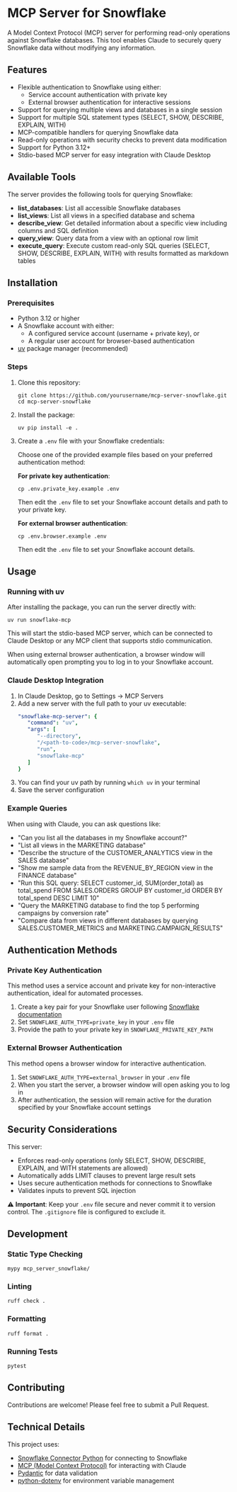 # MCP Server for Snowflake

A Model Context Protocol (MCP) server for performing read-only operations against Snowflake databases. This tool enables Claude to securely query Snowflake data without modifying any information.

## Features

- Flexible authentication to Snowflake using either:
  - Service account authentication with private key
  - External browser authentication for interactive sessions
- Support for querying multiple views and databases in a single session
- Support for multiple SQL statement types (SELECT, SHOW, DESCRIBE, EXPLAIN, WITH)
- MCP-compatible handlers for querying Snowflake data
- Read-only operations with security checks to prevent data modification
- Support for Python 3.12+
- Stdio-based MCP server for easy integration with Claude Desktop

## Available Tools

The server provides the following tools for querying Snowflake:

- **list_databases**: List all accessible Snowflake databases
- **list_views**: List all views in a specified database and schema
- **describe_view**: Get detailed information about a specific view including columns and SQL definition
- **query_view**: Query data from a view with an optional row limit
- **execute_query**: Execute custom read-only SQL queries (SELECT, SHOW, DESCRIBE, EXPLAIN, WITH) with results formatted as markdown tables

## Installation

### Prerequisites

- Python 3.12 or higher
- A Snowflake account with either:
  - A configured service account (username + private key), or
  - A regular user account for browser-based authentication
- [uv](https://github.com/astral-sh/uv) package manager (recommended)

### Steps

1. Clone this repository:
   ```
   git clone https://github.com/yourusername/mcp-server-snowflake.git
   cd mcp-server-snowflake
   ```

2. Install the package:
   ```
   uv pip install -e .
   ```

3. Create a `.env` file with your Snowflake credentials:

   Choose one of the provided example files based on your preferred authentication method:

   **For private key authentication**:
   ```
   cp .env.private_key.example .env
   ```
   Then edit the `.env` file to set your Snowflake account details and path to your private key.

   **For external browser authentication**:
   ```
   cp .env.browser.example .env
   ```
   Then edit the `.env` file to set your Snowflake account details.

## Usage

### Running with uv

After installing the package, you can run the server directly with:

```
uv run snowflake-mcp
```

This will start the stdio-based MCP server, which can be connected to Claude Desktop or any MCP client that supports stdio communication.

When using external browser authentication, a browser window will automatically open prompting you to log in to your Snowflake account.

### Claude Desktop Integration

1. In Claude Desktop, go to Settings → MCP Servers
2. Add a new server with the full path to your uv executable:
   ```yaml
   "snowflake-mcp-server": {
      "command": "uv",
      "args": [
         "--directory",
         "/<path-to-code>/mcp-server-snowflake",
         "run",
         "snowflake-mcp"
      ]
   }
   ```
3. You can find your uv path by running `which uv` in your terminal
4. Save the server configuration

### Example Queries

When using with Claude, you can ask questions like:

- "Can you list all the databases in my Snowflake account?"
- "List all views in the MARKETING database"
- "Describe the structure of the CUSTOMER_ANALYTICS view in the SALES database"
- "Show me sample data from the REVENUE_BY_REGION view in the FINANCE database"
- "Run this SQL query: SELECT customer_id, SUM(order_total) as total_spend FROM SALES.ORDERS GROUP BY customer_id ORDER BY total_spend DESC LIMIT 10"
- "Query the MARKETING database to find the top 5 performing campaigns by conversion rate"
- "Compare data from views in different databases by querying SALES.CUSTOMER_METRICS and MARKETING.CAMPAIGN_RESULTS"

## Authentication Methods

### Private Key Authentication

This method uses a service account and private key for non-interactive authentication, ideal for automated processes.

1. Create a key pair for your Snowflake user following [Snowflake documentation](https://docs.snowflake.com/en/user-guide/key-pair-auth)
2. Set `SNOWFLAKE_AUTH_TYPE=private_key` in your `.env` file
3. Provide the path to your private key in `SNOWFLAKE_PRIVATE_KEY_PATH`

### External Browser Authentication

This method opens a browser window for interactive authentication.

1. Set `SNOWFLAKE_AUTH_TYPE=external_browser` in your `.env` file
2. When you start the server, a browser window will open asking you to log in
3. After authentication, the session will remain active for the duration specified by your Snowflake account settings

## Security Considerations

This server:
- Enforces read-only operations (only SELECT, SHOW, DESCRIBE, EXPLAIN, and WITH statements are allowed)
- Automatically adds LIMIT clauses to prevent large result sets
- Uses secure authentication methods for connections to Snowflake
- Validates inputs to prevent SQL injection

⚠️ **Important**: Keep your `.env` file secure and never commit it to version control. The `.gitignore` file is configured to exclude it.

## Development

### Static Type Checking

```
mypy mcp_server_snowflake/
```

### Linting

```
ruff check .
```

### Formatting

```
ruff format .
```

### Running Tests

```
pytest
```

## Contributing

Contributions are welcome! Please feel free to submit a Pull Request.

## Technical Details

This project uses:
- [Snowflake Connector Python](https://docs.snowflake.com/en/developer-guide/python-connector/python-connector) for connecting to Snowflake
- [MCP (Model Context Protocol)](https://github.com/anthropics/anthropic-cookbook/tree/main/mcp) for interacting with Claude
- [Pydantic](https://docs.pydantic.dev/) for data validation
- [python-dotenv](https://github.com/theskumar/python-dotenv) for environment variable management
